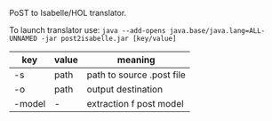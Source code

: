 PoST to Isabelle/HOL translator.

To launch translator use: ``java --add-opens java.base/java.lang=ALL-UNNAMED -jar post2isabelle.jar [key/value]``

| key    | value | meaning                   |
|--------|-------|---------------------------|
| -s 	 | path  | path to source .post file |
| -o 	 | path  | output destination        |
| -model | -     | extraction f post model   |